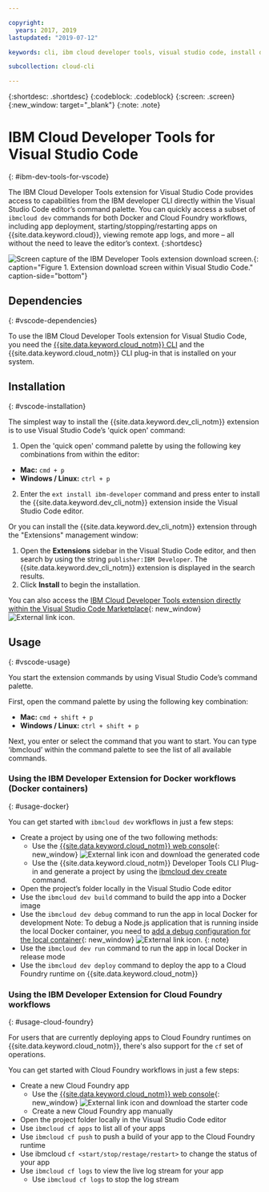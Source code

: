 ```yaml
---

copyright:
  years: 2017, 2019
lastupdated: "2019-07-12"

keywords: cli, ibm cloud developer tools, visual studio code, install developer tools, developer extension, vscode cli, vscode plugin, cloud foundry vscode

subcollection: cloud-cli

---
```


{:shortdesc: .shortdesc}
{:codeblock: .codeblock}
{:screen: .screen}
{:new_window: target="_blank"}
{:note: .note}

# IBM Cloud Developer Tools for Visual Studio Code
{: #ibm-dev-tools-for-vscode}

The IBM Cloud Developer Tools extension for Visual Studio Code provides access to capabilities from the IBM developer CLI directly within the Visual Studio Code editor’s command palette. You can quickly access a subset of `ibmcloud dev` commands for both Docker and Cloud Foundry workflows, including app deployment, starting/stopping/restarting apps on {{site.data.keyword.cloud}}, viewing remote app logs, and more – all without the need to leave the editor’s context.
{:shortdesc}

![Screen capture of the IBM Developer Tools extension download screen.](../images/vscode.png "Extension download screen within Visual Studio Code"){: caption="Figure 1. Extension download screen within Visual Studio Code." caption-side="bottom"}

## Dependencies
{: #vscode-dependencies}

To use the IBM Cloud Developer Tools extension for Visual Studio Code, you need the [{{site.data.keyword.cloud_notm}} CLI](/docs/cli?topic=cloud-cli-getting-started) and the {{site.data.keyword.cloud_notm}} CLI plug-in that is installed on your system.

## Installation
{: #vscode-installation}

The simplest way to install the {{site.data.keyword.dev_cli_notm}} extension is to use Visual Studio Code’s 'quick open' command:

1. Open the 'quick open' command palette by using the following key combinations from within the editor:

  * **Mac:** `cmd + p`
  * **Windows / Linux:** `ctrl + p`

2. Enter the `ext install ibm-developer` command and press enter to install the {{site.data.keyword.dev_cli_notm}} extension inside the Visual Studio Code editor.

Or you can install the {{site.data.keyword.dev_cli_notm}} extension through the "Extensions" management window:

1. Open the **Extensions** sidebar in the Visual Studio Code editor, and then search by using the string `publisher:IBM Developer`. The {{site.data.keyword.dev_cli_notm}} extension is displayed in the search results.  
2. Click **Install** to begin the installation.

You can also access the [IBM Cloud Developer Tools extension directly within the Visual Studio Code Marketplace](https://marketplace.visualstudio.com/items?itemName=IBM.ibm-developer){: new_window} ![External link icon](../../icons/launch-glyph.svg "External link icon").

## Usage
{: #vscode-usage}

You start the extension commands by using Visual Studio Code’s command palette.

First, open the command palette by using the following key combination:

* **Mac:** `cmd + shift + p`
* **Windows / Linux:** `ctrl + shift + p`

Next, you enter or select the command that you want to start. You can type ‘ibmcloud’ within the command palette to see the list of all available commands.

### Using the IBM Developer Extension for Docker workflows (Docker containers)
{: #usage-docker}

You can get started with `ibmcloud dev` workflows in just a few steps:
* Create a project by using one of the two following methods:
  * Use the [{{site.data.keyword.cloud_notm}} web console](https://{DomainName}/developer/appservice/starter-kits){: new_window} ![External link icon](../../icons/launch-glyph.svg "External link icon") and download the generated code
  * Use the {{site.data.keyword.cloud_notm}} Developer Tools CLI Plug-in and generate a project by using the [ibmcloud dev create](/docs/cli/idt?topic=cloud-cli-idt-cli#create) command.
* Open the project’s folder locally in the Visual Studio Code editor
* Use the `ibmcloud dev build` command to build the app into a Docker image
* Use the `ibmcloud dev debug` command to run the app in local Docker for development
  Note: To debug a Node.js application that is running inside the local Docker container, you need to [add a debug configuration for the local container](https://github.com/IBM-Cloud/ibm-developer-extension-vscode#debugging-nodejs-apps-within-the-local-docker-container){: new_window} ![External link icon](../../icons/launch-glyph.svg "External link icon").
  {: note}
* Use the `ibmcloud dev run` command to run the app in local Docker in release mode
* Use the `ibmcloud dev deploy` command to deploy the app to a Cloud Foundry runtime on {{site.data.keyword.cloud_notm}}

### Using the IBM Developer Extension for Cloud Foundry workflows
{: #usage-cloud-foundry}

For users that are currently deploying apps to Cloud Foundry runtimes on {{site.data.keyword.cloud_notm}}, there's also support for the `cf` set of operations.

You can get started with Cloud Foundry workflows in just a few steps:
* Create a new Cloud Foundry app
  * Use the [{{site.data.keyword.cloud_notm}} web console](https://{DomainName}/developer/appservice/starter-kits){: new_window} ![External link icon](../../icons/launch-glyph.svg "External link icon") and download the starter code
  * Create a new Cloud Foundry app manually
* Open the project folder locally in the Visual Studio Code editor
* Use `ibmcloud cf apps` to list all of your apps
* Use `ibmcloud cf push` to push a build of your app to the Cloud Foundry runtime
* Use ibmcloud `cf <start/stop/restage/restart>` to change the status of your app
* Use `ibmcloud cf logs` to view the live log stream for your app
  * Use `ibmcloud cf logs` to stop the log stream
